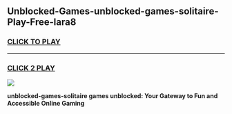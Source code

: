 
## Unblocked-Games-unblocked-games-solitaire-Play-Free-lara8
<h3>
<a href="https://premium76.site?title=unblocked-games-solitaire&ref=19M">CLICK TO PLAY</a></h3>
<hr>

<h3>
<a href="https://premium76.site?title=unblocked-games-solitaire&ref=19M">CLICK 2 PLAY</a>
  
</h3>

<a href="https://premium76.site?title=unblocked-games-solitaire&ref=19M"><img src="https://clearcache.store/games.png"></a>


**unblocked-games-solitaire games unblocked: Your Gateway to Fun and Accessible Online Gaming**
